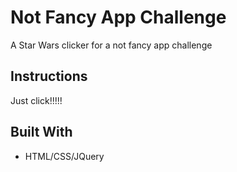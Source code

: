 # Not Fancy App Challenge

A Star Wars clicker for a not fancy app challenge

## Instructions

Just click!!!!!


## Built With

* HTML/CSS/JQuery
